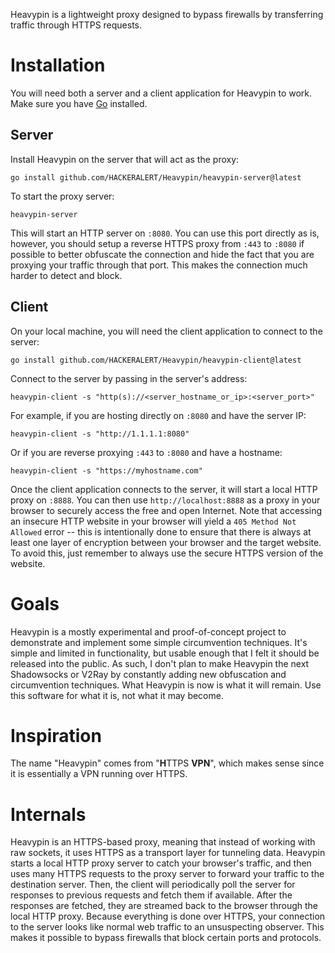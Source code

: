 Heavypin is a lightweight proxy designed to bypass firewalls by transferring traffic through HTTPS requests.

# Installation
You will need both a server and a client application for Heavypin to work. Make sure you have <a href="https://go.dev/dl/">Go</a> installed.

## Server
Install Heavypin on the server that will act as the proxy:
```
go install github.com/HACKERALERT/Heavypin/heavypin-server@latest
```
To start the proxy server:
```
heavypin-server
```
This will start an HTTP server on `:8080`. You can use this port directly as is, however, you should setup a reverse HTTPS proxy from `:443` to `:8080` if possible to better obfuscate the connection and hide the fact that you are proxying your traffic through that port. This makes the connection much harder to detect and block.

## Client
On your local machine, you will need the client application to connect to the server:
```
go install github.com/HACKERALERT/Heavypin/heavypin-client@latest
```
Connect to the server by passing in the server's address:
```
heavypin-client -s "http(s)://<server_hostname_or_ip>:<server_port>"
```
For example, if you are hosting directly on `:8080` and have the server IP:
```
heavypin-client -s "http://1.1.1.1:8080"
```
Or if you are reverse proxying `:443` to `:8080` and have a hostname:
```
heavypin-client -s "https://myhostname.com"
```
Once the client application connects to the server, it will start a local HTTP proxy on `:8888`. You can then use `http://localhost:8888` as a proxy in your browser to securely access the free and open Internet. Note that accessing an insecure HTTP website in your browser will yield a `405 Method Not Allowed` error -- this is intentionally done to ensure that there is always at least one layer of encryption between your browser and the target website. To avoid this, just remember to always use the secure HTTPS version of the website.

# Goals
Heavypin is a mostly experimental and proof-of-concept project to demonstrate and implement some simple circumvention techniques. It's simple and limited in functionality, but usable enough that I felt it should be released into the public. As such, I don't plan to make Heavypin the next Shadowsocks or V2Ray by constantly adding new obfuscation and circumvention techniques. What Heavypin is now is what it will remain. Use this software for what it is, not what it may become.

# Inspiration
The name "Heavypin" comes from "<strong>H</strong>TTPS <strong>VPN</strong>", which makes sense since it is essentially a VPN running over HTTPS.

# Internals
Heavypin is an HTTPS-based proxy, meaning that instead of working with raw sockets, it uses HTTPS as a transport layer for tunneling data. Heavypin starts a local HTTP proxy server to catch your browser's traffic, and then uses many HTTPS requests to the proxy server to forward your traffic to the destination server. Then, the client will periodically poll the server for responses to previous requests and fetch them if available. After the responses are fetched, they are streamed back to the browser through the local HTTP proxy. Because everything is done over HTTPS, your connection to the server looks like normal web traffic to an unsuspecting observer. This makes it possible to bypass firewalls that block certain ports and protocols.

